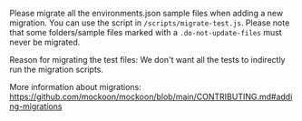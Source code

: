 Please migrate all the environments.json sample files when adding a new migration.
You can use the script in `/scripts/migrate-test.js`.
Please note that some folders/sample files marked with a `.do-not-update-files` must never be migrated.

Reason for migrating the test files: We don't want all the tests to indirectly run the migration scripts.

More information about migrations: https://github.com/mockoon/mockoon/blob/main/CONTRIBUTING.md#adding-migrations
